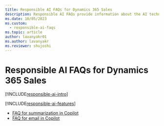 ```yaml
---
title: Responsible AI FAQs for Dynamics 365 Sales
description: Responsible AI FAQs provide information about the AI technology used in Dynamics 365 Sales, along with key considerations and details about how the AI is used, how it was tested and evaluated, and any specific limitations.
ms.date: 10/05/2023
ms.custom: 
  - responsible-ai-faqs
ms.topic: article
author: lavanyakr01
ms.author: lavanyakr
ms.reviewer: shujoshi
---
```


# Responsible AI FAQs for Dynamics 365 Sales

[!INCLUDE[responsible-ai-intro](../includes/responsible-ai-intro.md)]

[!INCLUDE[responsible-ai-features](../includes/responsible-ai-features.md)]

- [FAQ for summarization in Copilot](faqs-sales-copilot-for-summarization.md)
- [FAQ for email in Copilot](faqs-sales-copilot-for-email.md)

